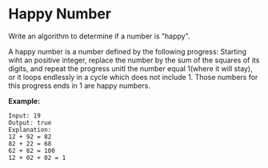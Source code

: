 # Happy Number

Write an algorithm to determine if a number is "happy".

A happy number is a number defined by the following progress: Starting wiht an positive integer, replace the number by the sum of the squares of its digits, and repeat the progress unitl the number equal 1(where it will stay), or it loops endlessly in a cycle which does not include 1. Those numbers for this progress ends in 1 are happy numbers.

**Example:**

```
Input: 19
Output: true
Explanation:
12 + 92 = 82
82 + 22 = 68
62 + 82 = 100
12 + 02 + 02 = 1
```
